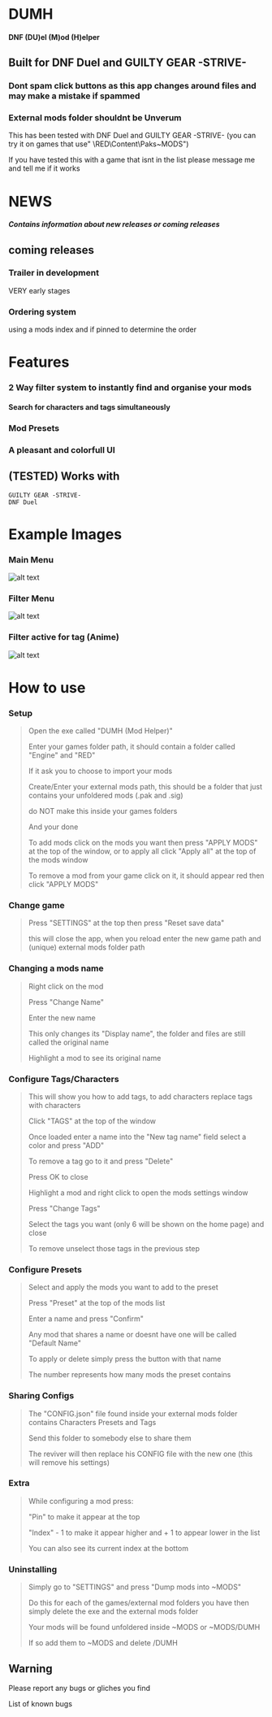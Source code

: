# DUMH

#### DNF (DU)el (M)od  (H)elper
## Built for DNF Duel and GUILTY GEAR -STRIVE-
### Dont spam click buttons as this app changes around files and may make a mistake if spammed
### External mods folder shouldnt be Unverum
This has been tested with DNF Duel and GUILTY GEAR -STRIVE- (you can try it on games that use" \RED\Content\Paks\~MODS")

If you have tested this with a game that isnt in the list please message me and tell me if it works

# NEWS
##### Contains information about new releases or coming releases
## coming releases
### Trailer in development
VERY early stages
### Ordering system 
using a mods index and if pinned to determine the order

# Features

### 2 Way filter system to instantly find and organise your mods
#### Search for characters and tags simultaneously
### Mod Presets
### A pleasant and colorfull UI


## (TESTED) Works with
```
GUILTY GEAR -STRIVE-
DNF Duel
```

# Example Images
### Main Menu
![alt text](https://github.com/AaaaaaICO/DUMH-Mod-Manager/blob/main/EXTRAS/IMAGES/Overview.png "LOGO")

### Filter Menu
![alt text](https://github.com/AaaaaaICO/DUMH-Mod-Manager/blob/main/EXTRAS/IMAGES/Filters.png "LOGO")

### Filter active for tag (Anime)
![alt text](https://github.com/AaaaaaICO/DUMH-Mod-Manager/blob/main/EXTRAS/IMAGES/Anime_Filter.png "LOGO")


# How to use
### Setup
> Open the exe called "DUMH (Mod Helper)"
>
> Enter your games folder path, it should contain a folder called "Engine" and "RED"
>
> If it ask you to choose to import your mods
>
> Create/Enter your external mods path, this should be a folder that just contains your unfoldered mods (.pak and .sig)
> 
> do NOT make this inside your games folders
>
> And your done
>
> To add mods click on the mods you want then press "APPLY MODS" at the top of the window, or to apply all click "Apply all" at the top of the mods window
>
> To remove a mod from your game click on it, it should appear red then click "APPLY MODS"

### Change game
>Press "SETTINGS" at the top then press "Reset save data"
>
>this will close the app, when you reload enter the new game path and (unique) external mods folder path

### Changing a mods name
>Right click on the mod
>
>Press "Change Name"
>
>Enter the new name
>
>This only changes its "Display name", the folder and files are still called the original name
>
>Highlight a mod to see its original name

### Configure Tags/Characters
>This will show you how to add tags, to add characters replace tags with characters
>
>Click "TAGS" at the top of the window
>
>Once loaded enter a name into the "New tag name" field select a color and press "ADD"
>
>To remove a tag go to it and press "Delete"
>
>Press OK to close
>
>Highlight a mod and right click to open the mods settings window
>
>Press "Change Tags"
>
>Select the tags you want (only 6 will be shown on the home page) and close
>
>To remove unselect those tags in the previous step

### Configure Presets
>Select and apply the mods you want to add to the preset
>
>Press "Preset" at the top of the mods list
>
>Enter a name and press "Confirm"
>
>Any mod that shares a name or doesnt have one will be called "Default Name"
>
>To apply or delete simply press the button with that name
>
>The number represents how many mods the preset contains
>
### Sharing Configs
>The "CONFIG.json" file found inside your external mods folder contains Characters Presets and Tags
>
>Send this folder to somebody else to share them
>
>The reviver will then replace his CONFIG file with the new one (this will remove his settings)

### Extra
>While configuring a mod press:
>
>"Pin" to make it appear at the top
>
>"Index" - 1 to make it appear higher and + 1 to appear lower in the list
>
>You can also see its current index at the bottom


### Uninstalling
>Simply go to "SETTINGS" and press "Dump mods into ~MODS"
>
>Do this for each of the games/external mod folders you have then simply delete the exe and the external mods folder
>
>Your mods will be found unfoldered inside ~MODS or ~MODS/DUMH
>
>If so add them to ~MODS and delete /DUMH

## Warning
Please report any bugs or gliches you find

List of known bugs
```
```

